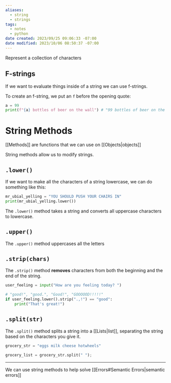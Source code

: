 ```yaml
---
aliases: 
  - string
  - strings
tags:
  - notes
  - python
date created: 2023/09/25 09:06:33 -07:00
date modified: 2023/10/06 08:50:37 -07:00
---
```

Represent a collection of characters

## F-strings

If we want to evaluate things inside of a string we can use f-strings.

To create an f-string, we put an `f` before the opening quote:

```python
a = 99
print(f"{a} bottles of beer on the wall") # "99 bottles of beer on the wall"
```

# String Methods

[[Methods]] are functions that we can use on [[Objects|objects]]

String methods allow us to modify strings.

## `.lower()`

If we want to make all the characters of a string lowercase, we can do something like this:

```python
mr_ubial_yelling = "YOU SHOULD PUSH YOUR CHAIRS IN"
print(mr_ubial_yelling.lower())
```

The `.lower()` method takes a string and converts all uppercase characters to lowercase.

## `.upper()`

The `.upper()` method uppercases all the letters

## `.strip(chars)`

The `.strip()` method **removes** characters from both the beginning and the end of the string.

```python
user_feeling = input("How are you feeling today? ")

# "good!", "good.", "Good!", "GOOOOOD!!!!!"
if user_feeling.lower().strip(".,!") == "good":
	print("That's great!")
```

## `.split(str)`

The `.split()` method splits a string into a [[Lists|list]], separating the string based on the characters you give it.

```python
grocery_str = "eggs milk cheese hotwheels"

grocery_list = grocery_str.split(" ");
```

---

We can use string methods to help solve [[Errors#Semantic Errors|semantic errors]]

